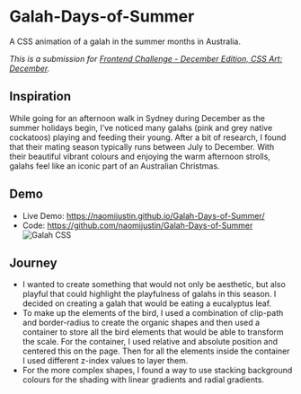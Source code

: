 # Galah-Days-of-Summer
A CSS animation of a galah in the summer months in Australia.

_This is a submission for [Frontend Challenge - December Edition, CSS Art: December](https://dev.to/challenges/frontend-2024-12-04)._

## Inspiration
While going for an afternoon walk in Sydney during December as the summer holidays begin, I’ve noticed many galahs (pink and grey native cockatoos) playing and feeding their young. After a bit of research, I found that their mating season typically runs between July to December. With their beautiful vibrant colours and enjoying the warm afternoon strolls, galahs feel like an iconic part of an Australian Christmas.

## Demo
- Live Demo: https://naomijustin.github.io/Galah-Days-of-Summer/
- Code: https://github.com/naomijustin/Galah-Days-of-Summer
![Galah CSS](https://dev-to-uploads.s3.amazonaws.com/uploads/articles/y0eligeyaa54nd7m6qyc.png)


## Journey 
- I wanted to create something that would not only be aesthetic, but also playful that could highlight the playfulness of galahs in this season. I decided on creating a galah that would be eating a eucalyptus leaf.
- To make up the elements of the bird, I used a combination of clip-path and border-radius to create the organic shapes and then used a container to store all the bird elements that would be able to transform the scale. For the container, I used relative and absolute position and centered this on the page. Then for all the elements inside the container I used different z-index values to layer them.
- For the more complex shapes, I found a way to use stacking background colours for the shading with linear gradients and radial gradients.

